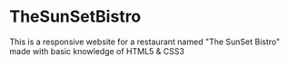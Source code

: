 # TheSunSetBistro
This is a responsive website for a restaurant named "The SunSet Bistro" made with basic knowledge of HTML5 &amp; CSS3
